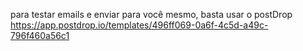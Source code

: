 para testar emails e enviar para você mesmo, basta usar o postDrop
https://app.postdrop.io/templates/496ff069-0a6f-4c5d-a49c-796f460a56c1